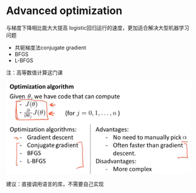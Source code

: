 # Advanced optimization

与梯度下降相比能大大提高 logistic回归运行的速度，更加适合解决大型机器学习问题

* 共轭梯度法conjugate gradient 
* BFGS
* L-BFGS

注：高等数值计算这门课



![1619662612981](..\image\1619662612981.png)



建议：直接调用语言的库，不需要自己实现

